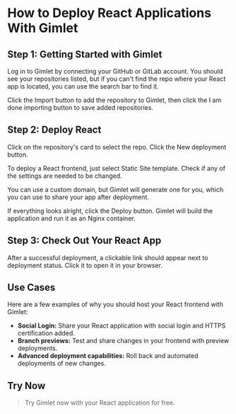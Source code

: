 # How to Deploy React Applications With Gimlet

## Step 1: Getting Started with Gimlet

Log in to Gimlet by connecting your GitHub or GitLab account. You should see your repositories listed, but if you can't find the repo where your React app is located, you can use the search bar to find it.

Click the Import button to add the repository to Gimlet, then click the I am done importing button to save added repositories.

## Step 2: Deploy React

Click on the repository's card to select the repo. Click the New deployment button.

To deploy a React frontend, just select Static Site template. Check if any of the settings are needed to be changed.

You can use a custom domain, but Gimlet will generate one for you, which you can use to share your app after deployment.

If everything looks alright, click the Deploy button. Gimlet will build the application and run it as an Nginx container.

## Step 3: Check Out Your React App

After a successful deployment, a clickable link should appear next to deployment status. Click it to open it in your browser.

## Use Cases

Here are a few examples of why you should host your React frontend with Gimlet:

- **Social Login:** Share your React application with social login and HTTPS certification added.
- **Branch previews:** Test and share changes in your frontend with preview deployments.
- **Advanced deployment capabilities:** Roll back and automated deployments of new changes.

## Try Now

> Try Gimlet now with your React application for free.
